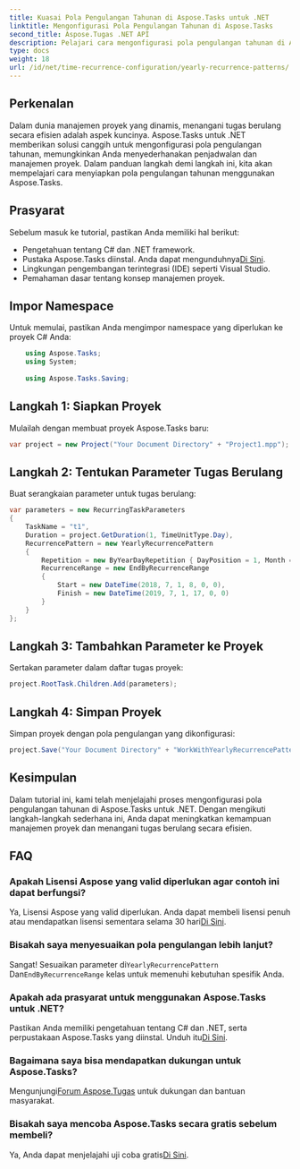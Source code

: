 ```yaml
---
title: Kuasai Pola Pengulangan Tahunan di Aspose.Tasks untuk .NET
linktitle: Mengonfigurasi Pola Pengulangan Tahunan di Aspose.Tasks
second_title: Aspose.Tugas .NET API
description: Pelajari cara mengonfigurasi pola pengulangan tahunan di Aspose.Tasks untuk .NET. Tingkatkan keterampilan manajemen proyek Anda dengan panduan langkah demi langkah ini.
type: docs
weight: 18
url: /id/net/time-recurrence-configuration/yearly-recurrence-patterns/
---
```

## Perkenalan
Dalam dunia manajemen proyek yang dinamis, menangani tugas berulang secara efisien adalah aspek kuncinya. Aspose.Tasks untuk .NET memberikan solusi canggih untuk mengonfigurasi pola pengulangan tahunan, memungkinkan Anda menyederhanakan penjadwalan dan manajemen proyek. Dalam panduan langkah demi langkah ini, kita akan mempelajari cara menyiapkan pola pengulangan tahunan menggunakan Aspose.Tasks.
## Prasyarat
Sebelum masuk ke tutorial, pastikan Anda memiliki hal berikut:
- Pengetahuan tentang C# dan .NET framework.
-  Pustaka Aspose.Tasks diinstal. Anda dapat mengunduhnya[Di Sini](https://releases.aspose.com/tasks/net/).
- Lingkungan pengembangan terintegrasi (IDE) seperti Visual Studio.
- Pemahaman dasar tentang konsep manajemen proyek.
## Impor Namespace
Untuk memulai, pastikan Anda mengimpor namespace yang diperlukan ke proyek C# Anda:
```csharp
    using Aspose.Tasks;
    using System;
    
    using Aspose.Tasks.Saving;
```
## Langkah 1: Siapkan Proyek
Mulailah dengan membuat proyek Aspose.Tasks baru:
```csharp
var project = new Project("Your Document Directory" + "Project1.mpp");
```
## Langkah 2: Tentukan Parameter Tugas Berulang
Buat serangkaian parameter untuk tugas berulang:
```csharp
var parameters = new RecurringTaskParameters
{
    TaskName = "t1",
    Duration = project.GetDuration(1, TimeUnitType.Day),
    RecurrencePattern = new YearlyRecurrencePattern
    {
        Repetition = new ByYearDayRepetition { DayPosition = 1, Month = Month.July },
        RecurrenceRange = new EndByRecurrenceRange
        {
            Start = new DateTime(2018, 7, 1, 8, 0, 0),
            Finish = new DateTime(2019, 7, 1, 17, 0, 0)
        }
    }
};
```
## Langkah 3: Tambahkan Parameter ke Proyek
Sertakan parameter dalam daftar tugas proyek:
```csharp
project.RootTask.Children.Add(parameters);
```
## Langkah 4: Simpan Proyek
Simpan proyek dengan pola pengulangan yang dikonfigurasi:
```csharp
project.Save("Your Document Directory" + "WorkWithYearlyRecurrencePattern_out.mpp", SaveFileFormat.Mpp);
```
## Kesimpulan
Dalam tutorial ini, kami telah menjelajahi proses mengonfigurasi pola pengulangan tahunan di Aspose.Tasks untuk .NET. Dengan mengikuti langkah-langkah sederhana ini, Anda dapat meningkatkan kemampuan manajemen proyek dan menangani tugas berulang secara efisien.
## FAQ
### Apakah Lisensi Aspose yang valid diperlukan agar contoh ini dapat berfungsi?
 Ya, Lisensi Aspose yang valid diperlukan. Anda dapat membeli lisensi penuh atau mendapatkan lisensi sementara selama 30 hari[Di Sini](https://purchase.aspose.com/temporary-license/).
### Bisakah saya menyesuaikan pola pengulangan lebih lanjut?
 Sangat! Sesuaikan parameter di`YearlyRecurrencePattern` Dan`EndByRecurrenceRange` kelas untuk memenuhi kebutuhan spesifik Anda.
### Apakah ada prasyarat untuk menggunakan Aspose.Tasks untuk .NET?
 Pastikan Anda memiliki pengetahuan tentang C# dan .NET, serta perpustakaan Aspose.Tasks yang diinstal. Unduh itu[Di Sini](https://releases.aspose.com/tasks/net/).
### Bagaimana saya bisa mendapatkan dukungan untuk Aspose.Tasks?
 Mengunjungi[Forum Aspose.Tugas](https://forum.aspose.com/c/tasks/15) untuk dukungan dan bantuan masyarakat.
### Bisakah saya mencoba Aspose.Tasks secara gratis sebelum membeli?
 Ya, Anda dapat menjelajahi uji coba gratis[Di Sini](https://releases.aspose.com/).